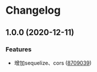 # Changelog


## 1.0.0 (2020-12-11)


### Features

* 增加sequelize、cors ([8709039](http://gitlab.geo-compass.com/xtgc/geo-util/egg-template/commit/870903939e8eb1bb80f9aea9d36ab58835e52c24))

